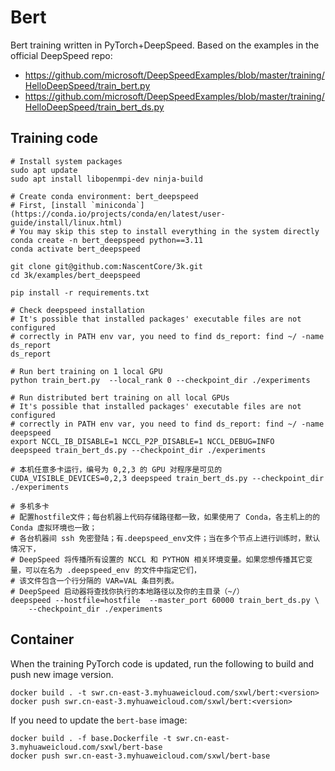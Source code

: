 # Bert

Bert training written in PyTorch+DeepSpeed.
Based on the examples in the official DeepSpeed repo:
* https://github.com/microsoft/DeepSpeedExamples/blob/master/training/HelloDeepSpeed/train_bert.py
* https://github.com/microsoft/DeepSpeedExamples/blob/master/training/HelloDeepSpeed/train_bert_ds.py

## Training code

```
# Install system packages
sudo apt update
sudo apt install libopenmpi-dev ninja-build

# Create conda environment: bert_deepspeed
# First, [install `miniconda`](https://conda.io/projects/conda/en/latest/user-guide/install/linux.html)
# You may skip this step to install everything in the system directly
conda create -n bert_deepspeed python==3.11
conda activate bert_deepspeed

git clone git@github.com:NascentCore/3k.git
cd 3k/examples/bert_deepspeed

pip install -r requirements.txt

# Check deepspeed installation
# It's possible that installed packages' executable files are not configured
# correctly in PATH env var, you need to find ds_report: find ~/ -name ds_report
ds_report

# Run bert training on 1 local GPU
python train_bert.py  --local_rank 0 --checkpoint_dir ./experiments

# Run distributed bert training on all local GPUs
# It's possible that installed packages' executable files are not configured
# correctly in PATH env var, you need to find ds_report: find ~/ -name deepspeed
export NCCL_IB_DISABLE=1 NCCL_P2P_DISABLE=1 NCCL_DEBUG=INFO
deepspeed train_bert_ds.py --checkpoint_dir ./experiments

# 本机任意多卡运行，编号为 0,2,3 的 GPU 对程序是可见的
CUDA_VISIBLE_DEVICES=0,2,3 deepspeed train_bert_ds.py --checkpoint_dir ./experiments

# 多机多卡
# 配置hostfile文件；每台机器上代码存储路径都一致，如果使用了 Conda，各主机上的的 Conda 虚拟环境也一致；
# 各台机器间 ssh 免密登陆；有.deepspeed_env文件；当在多个节点上进行训练时，默认情况下，
# DeepSpeed 将传播所有设置的 NCCL 和 PYTHON 相关环境变量。如果您想传播其它变量，可以在名为 .deepspeed_env 的文件中指定它们，
# 该文件包含一个行分隔的 VAR=VAL 条目列表。
# DeepSpeed 启动器将查找你执行的本地路径以及你的主目录（~/）
deepspeed --hostfile=hostfile  --master_port 60000 train_bert_ds.py \
    --checkpoint_dir ./experiments
```

## Container

When the training PyTorch code is updated, run the following to build and push
new image version.

```
docker build . -t swr.cn-east-3.myhuaweicloud.com/sxwl/bert:<version>
docker push swr.cn-east-3.myhuaweicloud.com/sxwl/bert:<version>
```

If you need to update the `bert-base` image:

```
docker build . -f base.Dockerfile -t swr.cn-east-3.myhuaweicloud.com/sxwl/bert-base
docker push swr.cn-east-3.myhuaweicloud.com/sxwl/bert-base
```
